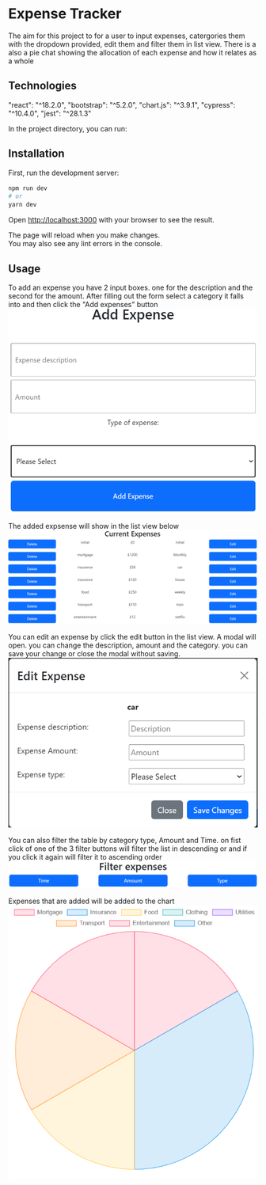 # Expense Tracker

The aim for this project to for a user to input expenses, catergories them with the dropdown provided, edit them and filter them in list view. There is a also a pie chat showing the allocation of each expense and how it relates as a whole

## Technologies
"react": "^18.2.0",
"bootstrap": "^5.2.0",
"chart.js": "^3.9.1",
"cypress": "^10.4.0",
"jest": "^28.1.3"


In the project directory, you can run:

## Installation
First, run the development server:

```bash
npm run dev
# or
yarn dev
```

Open [http://localhost:3000](http://localhost:3000) with your browser to see the result.

The page will reload when you make changes.\
You may also see any lint errors in the console.


## Usage

To add an expense you have 2 input boxes. one for the description and the second for the amount. After filling out the form select a category it falls into and then click the "Add expenses" button
![Demo CountPages alpha](./public/add%20expense.PNG)


The added expsense will show in the list view below
![Demo CountPages alpha](./public/expense%20list.PNG)

You can edit an expense by click the edit button in the list view. A modal will open. you can change the description, amount and the category. you can save your change or close the modal without saving. 
![Demo CountPages alpha](./public/edit.PNG)


You can also filter the table by category type, Amount and Time. on fist click of one of the 3 filter buttons will filter the list in descending or and if you click it again will filter it to ascending order
![Demo CountPages alpha](./public/filter.PNG)


Expenses that are added will be added to the chart
![Demo CountPages alpha](./public/chart.PNG)


